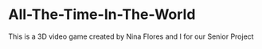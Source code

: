 # All-The-Time-In-The-World
This is a 3D video game created by Nina Flores and I for our Senior Project
